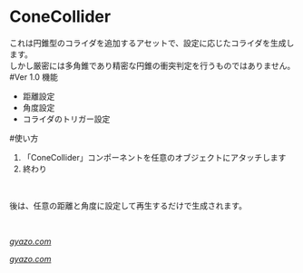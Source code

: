 # ConeCollider
これは円錐型のコライダを追加するアセットで、設定に応じたコライダを生成します。<br>
しかし厳密には多角錐であり精密な円錐の衝突判定を行うものではありません。
#Ver 1.0 機能
<ul>
<li>距離設定</li>
<li>角度設定</li>
<li>コライダのトリガー設定</li>
</ul>
#使い方
<ol>
<li>「ConeCollider」コンポーネントを任意のオブジェクトにアタッチします</li>
<li>終わり</li>
</ol><br>
<p>後は、任意の距離と角度に設定して再生するだけで生成されます。</p><br>
<p><a href="https://bot.gyazo.com/8efb8d7e59764bec426328b3dcabcc70.gif"><img class="http-image" src="https://bot.gyazo.com/8efb8d7e59764bec426328b3dcabcc70.gif" alt="" /></a><cite class="hatena-citation"><a href="https://gyazo.com/8efb8d7e59764bec426328b3dcabcc70">gyazo.com</a></cite></p>
<p><a href="https://bot.gyazo.com/9b23ed544f2b270c511f30621aa99092.gif"><img class="http-image" src="https://bot.gyazo.com/9b23ed544f2b270c511f30621aa99092.gif" alt="" /></a><cite class="hatena-citation"><a href="https://gyazo.com/9b23ed544f2b270c511f30621aa99092">gyazo.com</a></cite></p>

